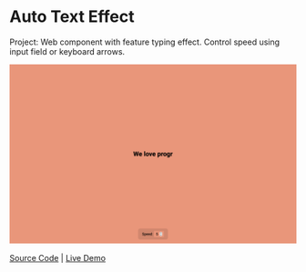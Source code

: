 # Auto Text Effect

Project: Web component with feature typing effect. Control speed using input field or keyboard arrows.

![cover](cover.png)

[Source Code](./README.md) | [Live Demo](https://gattuso.dev/js-projects/#/index)
